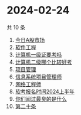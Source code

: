 # 2024-02-24

共 10 条

<!-- BEGIN ZHIHUSEARCH -->
<!-- 最后更新时间 Sat Feb 24 2024 10:12:38 GMT+0800 (China Standard Time) -->
1. [今日A股市场](https://www.zhihu.com/search?q=今日A股市场)
1. [软件工程](https://www.zhihu.com/search?q=软件工程)
1. [计算机一级证要考吗](https://www.zhihu.com/search?q=计算机一级证要考吗)
1. [计算机二级哪个比较好考](https://www.zhihu.com/search?q=计算机二级哪个比较好考)
1. [项目管理](https://www.zhihu.com/search?q=项目管理)
1. [信息系统项目管理师](https://www.zhihu.com/search?q=信息系统项目管理师)
1. [网络工程师](https://www.zhihu.com/search?q=网络工程师)
1. [软考报名时间2024上半年](https://www.zhihu.com/search?q=软考报名时间2024上半年)
1. [你们闻过最臭的是什么](https://www.zhihu.com/search?q=你们闻过最臭的是什么)
1. [第二十条](https://www.zhihu.com/search?q=第二十条)
<!-- END ZHIHUSEARCH -->
